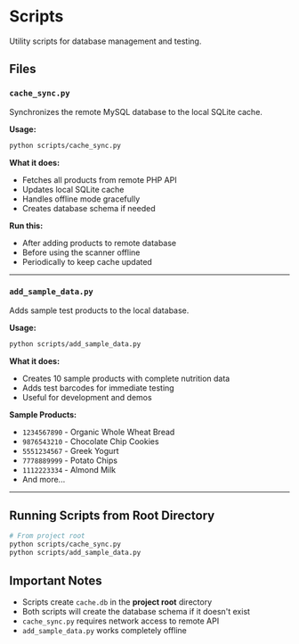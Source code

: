 # Scripts

Utility scripts for database management and testing.

## Files

### `cache_sync.py`
Synchronizes the remote MySQL database to the local SQLite cache.

**Usage:**
```bash
python scripts/cache_sync.py
```

**What it does:**
- Fetches all products from remote PHP API
- Updates local SQLite cache
- Handles offline mode gracefully
- Creates database schema if needed

**Run this:**
- After adding products to remote database
- Before using the scanner offline
- Periodically to keep cache updated

---

### `add_sample_data.py`
Adds sample test products to the local database.

**Usage:**
```bash
python scripts/add_sample_data.py
```

**What it does:**
- Creates 10 sample products with complete nutrition data
- Adds test barcodes for immediate testing
- Useful for development and demos

**Sample Products:**
- `1234567890` - Organic Whole Wheat Bread
- `9876543210` - Chocolate Chip Cookies
- `5551234567` - Greek Yogurt
- `7778889999` - Potato Chips
- `1112223334` - Almond Milk
- And more...

---

## Running Scripts from Root Directory

```bash
# From project root
python scripts/cache_sync.py
python scripts/add_sample_data.py
```

## Important Notes

- Scripts create `cache.db` in the **project root** directory
- Both scripts will create the database schema if it doesn't exist
- `cache_sync.py` requires network access to remote API
- `add_sample_data.py` works completely offline
